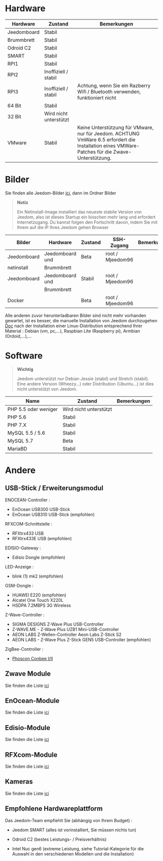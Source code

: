 Hardware
========

Hardware | Zustand | Bemerkungen
--- | --- | ---
Jeedomboard             | Stabil                  |
Brummbrett            | Stabil                  |
Odroid C2               | Stabil                  |                          
SMART                   | Stabil                  |                          
RPI1                    | Stabil                  |                          
RPI2                    | Inoffiziell / stabil     |                          
RPI3                    | Inoffiziell / stabil     | Achtung, wenn Sie ein Razberry Wifi / Bluetooth verwenden, funktioniert nicht
64 Bit                 | Stabil                  |                          
32 Bit                 | Wird nicht unterstützt            |                          
VMware                  | Stabil                  | Keine Unterstützung für VMware, nur für Jeedom. ACHTUNG VmWare 6.5 erfordert die Installation eines VMWare-Patches für die Zwave-Unterstützung.         

Bilder
======

Sie finden alle Jeedom-Bilder
[ici](https://images.jeedom.com/),
dann im Ordner Bilder

> **Notiz**
>
> Ein Netinstall-Image installiert das
> neueste stabile Version von Jeedom, also ist dieses Startup ein bisschen mehr
> lang und erfordert Internetzugang. Du kannst folgen
> den Fortschritt davon, indem Sie mit Ihrem auf die IP Ihres Jeedom gehen
> Browser

| Bilder         | Hardware       | Zustand           | SSH-Zugang      | Bemerkungen      |
|----------------|----------------|----------------|----------------|----------------|
| Jeedomboard    | Jeedomboard und | Beta           | root / Mjeedom96 |                |
| netinstall     | Brummbrett   |                |                |                |
| Jeedomboard    | Jeedomboard und | Stabil         | root / Mjeedom96 |                |
|                | Brummbrett   |                |                |                |
| Docker         |                | Beta           | root / Mjeedom96 |                |


Alle anderen zuvor herunterladbaren Bilder sind nicht mehr vorhanden
gewartet, ist es besser, die manuelle Installation von Jeedom durchzugehen
[Doc](https://github.com/jeedom/documentation/blob/master/installation/de_DE/other.asciidoc)
nach der Installation einer Linux-Distribution entsprechend Ihrer
Material : Debian (vm, pc,…), Raspbian Lite (Raspberry pi), Armbian
(Ordoid,…),…

Software
========

> **Wichtig**
>
> Jeedom unterstützt nur Debian Jessie (stabil) und Stretch (stabil).
> Eine andere Version (Wheezy…) oder Distribution (Ubuntu…) ist dies nicht
> unterstützt von Jeedom.


| Name                     | Zustand                    | Bemerkungen                |
|-------------------------|-------------------------|--------------------------|
| PHP 5.5 oder weniger        | Wird nicht unterstützt            |                          |
| PHP 5.6                 | Stabil                  |                          |
| PHP 7.X                 | Stabil                  |                          |
| MySQL 5.5 / 5.6           | Stabil                  |                          |
| MySQL 5.7               | Beta                    |                          |
| MariaBD                 | Stabil                  |                          |

Andere
=====

USB-Stick / Erweiterungsmodul
---------------------------

ENOCEAN-Controller :

-   EnOcean USB300 USB-Stick
-   EnOcean USB310 USB-Stick (empfohlen)

RFXCOM-Schnittstelle :

-   RFXtrx433 USB
-   RFXtrx433E USB (empfohlen)

EDISIO-Gateway :

-   Edisio Dongle (empfohlen)

LED-Anzeige :

-   blink (1) mk2 (empfohlen)

GSM-Dongle :

-   HUAWEI E220 (empfohlen)
-   Alcatel One Touch X220L
-   HSDPA 7.2MBPS 3G Wireless

Z-Wave-Controller :

-   SIGMA DESIGNS Z-Wave Plus USB-Controller
-   Z-WAVE.ME - Z-Wave Plus UZB1 Mini-USB-Controller
-   AEON LABS Z-Wellen-Controller Aeon Labs Z-Stick S2
-   AEON LABS - Z-Wave Plus Z-Stick GEN5 USB-Controller (empfohlen)


ZigBee-Controller :

- [Phoscon Conbee I/II](http://bit.ly/2n4VyWc)

Zwave Module
-------------

Sie finden die Liste
[ici](https://jeedom.github.io/documentation/zwave/de_DE/equipement.compatible)

EnOcean-Module
---------------

Sie finden die Liste
[ici](https://jeedom.github.io/documentation/enocean/de_DE/equipement.compatible)

Edisio-Module
--------------

Sie finden die Liste
[ici](https://jeedom.github.io/documentation/edisio/de_DE/equipement.compatible)

RFXcom-Module
--------------

Sie finden die Liste
[ici](https://jeedom.github.io/documentation/rfxcom/de_DE/equipement.compatible)

Kameras
-------

Sie finden die Liste
[ici](https://jeedom.github.io/documentation/camera/de_DE/equipement.compatible)

Empfohlene Hardwareplattform
---------------------------------

Das Jeedom-Team empfiehlt Sie (abhängig von Ihrem Budget) :

-   Jeedom SMART (alles ist vorinstalliert, Sie müssen nichts tun)

-   Odroid C2 (bestes Leistungs- / Preisverhältnis)

-   Intel Nuc gen6 (extreme Leistung, siehe Tutorial-Kategorie
    für die Auswahl in den verschiedenen Modellen und die Installation)
